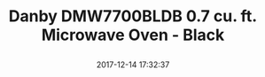 ---
title: > #shorten me
  Danby DMW7700BLDB 0.7 cu. ft. Microwave Oven - Black
name: >
  Danby DMW7700BLDB 0.7 cu. ft. Microwave Oven - Black
date: "2017-12-14 17:32:37"
buy_now: "https://www.amazon.com/Danby-DMW7700BLDB-0-7-Microwave-Oven/dp/B004ZUWBVW?psc=1&SubscriptionId=AKIAIA5RBQIWQVTCUEUQ&tag=coldcutdeals-20&linkCode=xm2&camp=2025&creative=165953&creativeASIN=B004ZUWBVW"
description_markdown: >-

  - 0.7 cu.ft. capacity microwave

  - 700 watts of cooking power, Dimensions - 13 x 17.3 x 10.1 inches

  - Simple one touch cooking for 6 popular uses

  - 3 specialty programs (cook by weight, defrost by weight, speed defrost)..Product Width  43.97 cm,Product Depth  35.56 cm,Product Height  25.72 cm

  - Product Width  43.97 cm,Product Depth  35.56 cm,Product Height  25.72 cm


tweet_id_str: "941360288212930561"
price: "$89.99"
list_price: "$89.99"
deal_price: "$44.42"
you_save: "$45.57 (51%)"
asin: "B004ZUWBVW"
image: "https://images-na.ssl-images-amazon.com/images/I/41Ml6Ik1%2BTL.jpg"
---